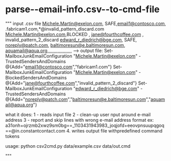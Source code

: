 # parse--email-info.csv--to-cmd-file

"""
input .csv file
Michele.Martin@exelon.com, SAFE,email1@contosco.com, .fabricam1.com,*@invalid_pattern_discard.com
Michele.Martin@exelon.com,BLOCKED , jane@fourthcoffee.com , invalid_pattern_2_discard
edward_r_diedrich@bge.com, SAFE, noreply@patch.com, baltimoresun@e.baltimoresun.com, aquamail@aqua.org,,,,,,,,,,,,,,,,,,,
-->
output file:
Set-MailboxJunkEmailConfiguration "Michele.Martin@exelon.com" -TrustedSendersAndDomains @{Add="email1@contosco.com","fabricam1.com"}
Set-MailboxJunkEmailConfiguration "Michele.Martin@exelon.com" -BlockedSendersAndDomains @{Add="jane@fourthcoffee.com","invalid_pattern_2_discard"}
Set-MailboxJunkEmailConfiguration "edward_r_diedrich@bge.com" -TrustedSendersAndDomains @{Add="noreply@patch.com","baltimoresun@e.baltimoresun.com","aquamail@aqua.org"}

what it does:
1 - reads input file
2 - clean-up user nput around e-mail address
3 - report and skip lines with wrong e-mail address format
ex: a31onh+ojrzmb2xwz9sm0bg==_1103431943983_joqjofd+eeovpnsuupqgoq==@in.constantcontact.com
4. writes output file withpredefined command tokens

usage:
python csv2cmd.py data/example.csv data/out.cmd

"""
